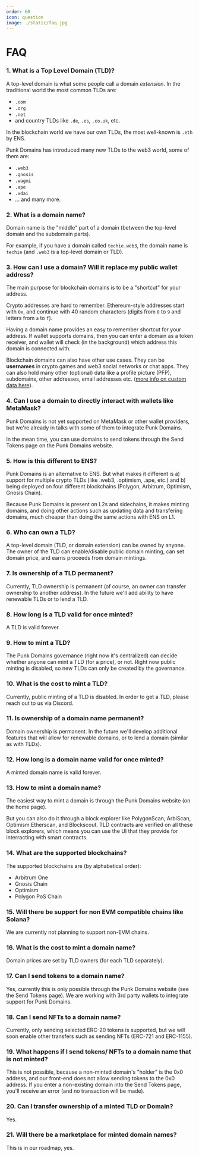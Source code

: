 ```yaml
---
order: 60
icon: question
image: ./static/faq.jpg
---
```


# FAQ

### 1. What is a Top Level Domain (TLD)?

A top-level domain is what some people call a domain *extension*. In the traditional world the most common TLDs are:

- `.com`
- `.org`
- `.net`
- and country TLDs like `.de`, `.es`, `.co.uk`, etc.

In the blockchain world we have our own TLDs, the most well-known is `.eth` by ENS.

Punk Domains has introduced many new TLDs to the web3 world, some of them are:

- `.web3`
- `.gnosis`
- `.wagmi`
- `.ape`
- `.xdai`
- ... and many more.

### 2. What is a domain name?

Domain name is the "middle" part of a domain (between the top-level domain and the subdomain parts).

For example, if you have a domain called `techie.web3`, the domain name is `techie` (and `.web3` is a top-level domain or TLD).

### 3. How can I use a domain? Will it replace my public wallet address? 

The main purpose for blockchain domains is to be a "shortcut" for your address.

Crypto addresses are hard to remember. Ethereum-style addresses start with `0x`, and continue with 40 random characters (digits from `0` to `9` and letters from `a` to `f`).

Having a domain name provides an easy to remember shortcut for your address. If wallet supports domains, then you can enter a domain as a token receiver, and wallet will check (in the background) which address this domain is connected with.

Blockchain domains can also have other use cases. They can be **usernames** in crypto games and web3 social networks or chat apps. They can also hold many other (optional) data like a profile picture (PFP), subdomains, other addresses, email addresses etc. ([more info on custom data here](/contracts/custom-data.md)).

### 4. Can I use a domain to directly interact with wallets like MetaMask? 

Punk Domains is not yet supported on MetaMask or other wallet providers, but we're already in talks with some of them to integrate Punk Domains. 

In the mean time, you can use domains to send tokens through the Send Tokens page on the Punk Domains website.

### 5. How is this different to ENS? 

Punk Domains is an alternative to ENS. But what makes it different is a) support for multiple crypto TLDs (like .web3, .optimism, .ape, etc.) and b) being deployed on four different blockchains (Polygon, Arbitrum, Optimism, Gnosis Chain).

Because Punk Domains is present on L2s and sidechains, it makes minting domains, and doing other actions such as updating data and transfering domains, much cheaper than doing the same actions with ENS on L1.

### 6. Who can own a TLD? 

A top-level domain (TLD, or domain extension) can be owned by anyone. The owner of the TLD can enable/disable public domain minting, can set domain price, and earns proceeds from domain mintings. 

### 7. Is ownership of a TLD permanent? 

Currently, TLD ownership is permanent (of course, an owner can transfer ownership to another address). In the future we'll add ability to have renewable TLDs or to lend a TLD.

### 8. How long is a TLD valid for once minted? 

A TLD is valid forever.

### 9. How to mint a TLD? 

The Punk Domains governance (right now it's centralized) can decide whether anyone can mint a TLD (for a price), or not. Right now public minting is disabled, so new TLDs can only be created by the governance.

### 10. What is the cost to mint a TLD? 

Currently, public minting of a TLD is disabled. In order to get a TLD, please reach out to us via Discord.

### 11. Is ownership of a domain name permanent? 

Domain ownership is permanent. In the future we'll develop additional features that will allow for renewable domains, or to lend a domain (similar as with TLDs).

### 12. How long is a domain name valid for once minted? 

A minted domain name is valid forever.

### 13. How to mint a domain name? 

The easiest way to mint a domain is through the Punk Domains website (on the home page). 

But you can also do it through a block explorer like PolygonScan, ArbiScan, Optimism Etherscan, and Blockscout. TLD contracts are verified on all these block explorers, which means you can use the UI that they provide for interracting with smart contracts.

### 14. What are the supported blockchains? 

The supported blockchains are (by alphabetical order):

- Arbitrum One
- Gnosis Chain
- Optimism
- Polygon PoS Chain

### 15. Will there be support for non EVM compatible chains like Solana? 

We are currently not planning to support non-EVM chains.

### 16. What is the cost to mint a domain name? 

Domain prices are set by TLD owners (for each TLD separately).

### 17. Can I send tokens to a domain name? 

Yes, currently this is only possible through the Punk Domains website (see the Send Tokens page). We are working with 3rd party wallets to integrate support for Punk Domains.

### 18. Can I send NFTs to a domain name? 

Currently, only sending selected ERC-20 tokens is supported, but we will soon enable other transfers such as sending NFTs (ERC-721 and ERC-1155).

### 19. What happens if I send tokens/ NFTs to a domain name that is not minted? 

This is not possible, because a non-minted domain's "holder" is the 0x0 address, and our front-end does not allow sending tokens to the 0x0 address. If you enter a non-existing domain into the Send Tokens page, you'll receive an error (and no transaction will be made).

### 20. Can I transfer ownership of a minted TLD or Domain? 

Yes.

### 21. Will there be a marketplace for minted domain names?

This is in our roadmap, yes.
